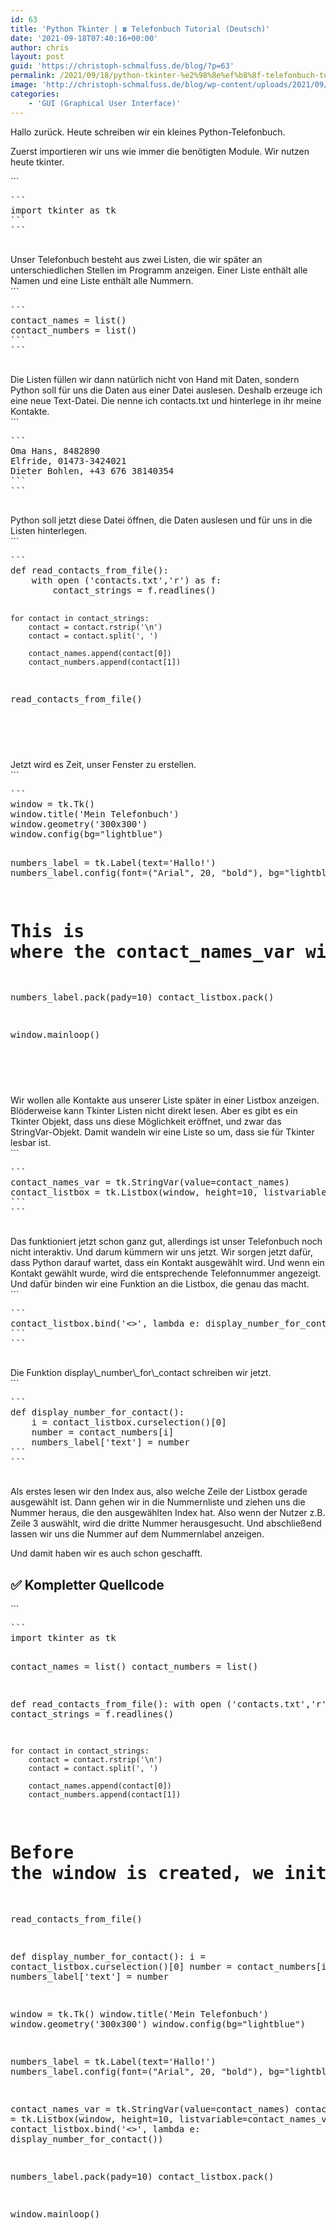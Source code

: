 ```yaml
---
id: 63
title: 'Python Tkinter | ☎️ Telefonbuch Tutorial (Deutsch)'
date: '2021-09-18T07:40:16+00:00'
author: chris
layout: post
guid: 'https://christoph-schmalfuss.de/blog/?p=63'
permalink: /2021/09/18/python-tkinter-%e2%98%8e%ef%b8%8f-telefonbuch-tutorial-deutsch/
image: 'http://christoph-schmalfuss.de/blog/wp-content/uploads/2021/09/Thumbnail-Telefonbuch.jpg'
categories:
    - 'GUI (Graphical User Interface)'
---
```


Hallo zurück. Heute schreiben wir ein kleines Python-Telefonbuch.

Zuerst importieren wir uns wie immer die benötigten Module. Wir nutzen heute tkinter.

<div class="hcb_wrap">```
<pre class="prism line-numbers lang-python" data-lang="Python">```
import tkinter as tk
```
```

</div>Unser Telefonbuch besteht aus zwei Listen, die wir später an unterschiedlichen Stellen im Programm anzeigen. Einer Liste enthält alle Namen und eine Liste enthält alle Nummern.

<div class="hcb_wrap">```
<pre class="prism line-numbers lang-python" data-lang="Python">```
contact_names = list()
contact_numbers = list()
```
```

</div>Die Listen füllen wir dann natürlich nicht von Hand mit Daten, sondern Python soll für uns die Daten aus einer Datei auslesen. Deshalb erzeuge ich eine neue Text-Datei. Die nenne ich contacts.txt und hinterlege in ihr meine Kontakte.

<div class="hcb_wrap">```
<pre class="prism line-numbers lang-plain">```
Oma Hans, 8482890
Elfride, 01473-3424021
Dieter Bohlen, +43 676 38140354
```
```

</div>Python soll jetzt diese Datei öffnen, die Daten auslesen und für uns in die Listen hinterlegen.

<div class="hcb_wrap">```
<pre class="prism line-numbers lang-python" data-lang="Python">```
def read_contacts_from_file():
    with open ('contacts.txt','r') as f:
        contact_strings = f.readlines()

    for contact in contact_strings:
        contact = contact.rstrip('\n')
        contact = contact.split(', ')

        contact_names.append(contact[0])
        contact_numbers.append(contact[1])


read_contacts_from_file()

```
```

</div>Jetzt wird es Zeit, unser Fenster zu erstellen.

<div class="hcb_wrap">```
<pre class="prism line-numbers lang-python" data-lang="Python">```
window = tk.Tk()
window.title('Mein Telefonbuch')
window.geometry('300x300')
window.config(bg="lightblue")

numbers_label = tk.Label(text='Hallo!')
numbers_label.config(font=("Arial", 20, "bold"), bg="lightblue")

# This is where the contact_names_var will be added later

numbers_label.pack(pady=10)
contact_listbox.pack()

window.mainloop()
```
```

</div>Wir wollen alle Kontakte aus unserer Liste später in einer Listbox anzeigen. Blöderweise kann Tkinter Listen nicht direkt lesen. Aber es gibt es ein Tkinter Objekt, dass uns diese Möglichkeit eröffnet, und zwar das StringVar-Objekt. Damit wandeln wir eine Liste so um, dass sie für Tkinter lesbar ist.

<div class="hcb_wrap">```
<pre class="prism line-numbers lang-python" data-lang="Python">```
contact_names_var = tk.StringVar(value=contact_names)
contact_listbox = tk.Listbox(window, height=10, listvariable=contact_names_var)
```
```

</div>Das funktioniert jetzt schon ganz gut, allerdings ist unser Telefonbuch noch nicht interaktiv. Und darum kümmern wir uns jetzt. Wir sorgen jetzt dafür, dass Python darauf wartet, dass ein Kontakt ausgewählt wird. Und wenn ein Kontakt gewählt wurde, wird die entsprechende Telefonnummer angezeigt. Und dafür binden wir eine Funktion an die Listbox, die genau das macht.

<div class="hcb_wrap">```
<pre class="prism line-numbers lang-python" data-lang="Python">```
contact_listbox.bind('<<ListboxSelect>>', lambda e: display_number_for_contact())
```
```

</div>Die Funktion display\_number\_for\_contact schreiben wir jetzt.

<div class="hcb_wrap">```
<pre class="prism line-numbers lang-python" data-lang="Python">```
def display_number_for_contact():
    i = contact_listbox.curselection()[0]
    number = contact_numbers[i]
    numbers_label['text'] = number
```
```

</div>Als erstes lesen wir den Index aus, also welche Zeile der Listbox gerade ausgewählt ist. Dann gehen wir in die Nummernliste und ziehen uns die Nummer heraus, die den ausgewählten Index hat. Also wenn der Nutzer z.B. Zeile 3 auswählt, wird die dritte Nummer herausgesucht. Und abschließend lassen wir uns die Nummer auf dem Nummernlabel anzeigen.

Und damit haben wir es auch schon geschafft.

## ✅ Kompletter Quellcode

<div class="hcb_wrap">```
<pre class="prism line-numbers lang-python" data-lang="Python">```
import tkinter as tk

contact_names = list()
contact_numbers = list()


def read_contacts_from_file():
    with open ('contacts.txt','r') as f:
        contact_strings = f.readlines()

    for contact in contact_strings:
        contact = contact.rstrip('\n')
        contact = contact.split(', ')

        contact_names.append(contact[0])
        contact_numbers.append(contact[1])


# Before the window is created, we initially load all contacts from file.
read_contacts_from_file()


def display_number_for_contact():
    i = contact_listbox.curselection()[0]
    number = contact_numbers[i]
    numbers_label['text'] = number


window = tk.Tk()
window.title('Mein Telefonbuch')
window.geometry('300x300')
window.config(bg="lightblue")

numbers_label = tk.Label(text='Hallo!')
numbers_label.config(font=("Arial", 20, "bold"), bg="lightblue")

contact_names_var = tk.StringVar(value=contact_names)
contact_listbox = tk.Listbox(window, height=10, listvariable=contact_names_var)
contact_listbox.bind('<<ListboxSelect>>', lambda e: display_number_for_contact())

numbers_label.pack(pady=10)
contact_listbox.pack()

window.mainloop()

```
```

</div>